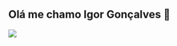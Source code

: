 ## Olá me chamo Igor Gonçalves 👋

<picture>
  <source
    srcset="https://github-readme-stats.vercel.app/api?username=IgorGoncallves&show_icons=true&theme=dark"
    media="(prefers-color-scheme: dark)"
  />
  <source
    srcset="https://github-readme-stats.vercel.app/api?username=IgorGoncallves&show_icons=true"
    media="(prefers-color-scheme: light), (prefers-color-scheme: no-preference)"
  />
  <img src="https://github-readme-stats.vercel.app/api?username=IgorGoncallves&show_icons=true" />
</picture>
